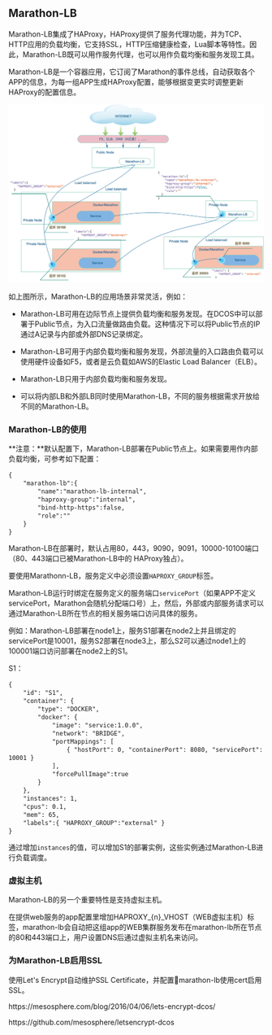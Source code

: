 ## Marathon-LB

Marathon-LB集成了HAProxy，HAProxy提供了服务代理功能，并为TCP、HTTP应用的负载均衡，它支持SSL，HTTP压缩健康检查，Lua脚本等特性。因此，Marathon-LB既可以用作服务代理，也可以用作负载均衡和服务发现工具。

Marathon-LB是一个容器应用，它订阅了Marathon的事件总线，自动获取各个APP的信息，为每一组APP生成HAProxy配置，能够根据变更实时调整更新HAProxy的配置信息。

![](/assets/dcos_marathon_lb_topology.png)

如上图所示，Marathon-LB的应用场景非常灵活，例如：

* Marathon-LB可用在边际节点上提供负载均衡和服务发现。在DCOS中可以部署于Public节点，为入口流量做路由负载。这种情况下可以将Public节点的IP通过A记录与内部或外部DNS记录绑定。

* Marathon-LB可用于内部负载均衡和服务发现，外部流量的入口路由负载可以使用硬件设备如F5，或者是云负载如AWS的Elastic Load Balancer（ELB）。

* Marathon-LB只用于内部负载均衡和服务发现。

* 可以将内部LB和外部LB同时使用Marathon-LB，不同的服务根据需求开放给不同的Marathon-LB。


### Marathon-LB的使用

**注意：**默认配置下，Marathon-LB部署在Public节点上。如果需要用作内部负载均衡，可参考如下配置：

```
{ 
    "marathon-lb":{ 
        "name":"marathon-lb-internal", 
        "haproxy-group":"internal", 
        "bind-http-https":false, 
        "role":"" 
    } 
}
```

Marathon-LB在部署时，默认占用80，443，9090，9091，10000-10100端口（80、443端口已被Marathon-LB中的 HAProxy独占）。

要使用Marathonn-LB，服务定义中必须设置`HAPROXY_GROUP`标签。

Marathon-LB运行时绑定在服务定义的服务端口`servicePort`（如果APP不定义servicePort，Marathon会随机分配端口号）上，然后，外部或内部服务请求可以通过Marathon-LB所在节点的相关服务端口访问具体的服务。

例如：Marathon-LB部署在node1上，服务S1部署在node2上并且绑定的servicePort是10001，服务S2部署在node3上，那么S2可以通过node1上的100001端口访问部署在node2上的S1。

S1：

```
{ 
    "id": "S1", 
    "container": { 
        "type": "DOCKER", 
        "docker": { 
            "image": "service:1.0.0", 
            "network": "BRIDGE", 
            "portMappings": [ 
                { "hostPort": 0, "containerPort": 8080, "servicePort": 10001 } 
            ], 
            "forcePullImage":true 
        } 
    }, 
    "instances": 1, 
    "cpus": 0.1, 
    "mem": 65, 
    "labels":{ "HAPROXY_GROUP":"external" } 
}
```

通过增加`instances`的值，可以增加S1的部署实例，这些实例通过Marathon-LB进行负载调度。

### 虚拟主机

Marathon-LB的另一个重要特性是支持虚拟主机。

在提供web服务的app配置里增加HAPROXY\_{n}\_VHOST（WEB虚拟主机）标签，marathon-lb会自动把这组app的WEB集群服务发布在marathon-lb所在节点的80和443端口上，用户设置DNS后通过虚拟主机名来访问。

### 为Marathon-LB启用SSL

使用Let's Encrypt自动维护SSL Certificate，并配置marathon-lb使用cert启用SSL。

https:\/\/mesosphere.com\/blog\/2016\/04\/06\/lets-encrypt-dcos\/

https:\/\/github.com\/mesosphere\/letsencrypt-dcos

